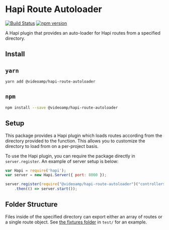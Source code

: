 Hapi Route Autoloader
===============================
[![Build Status](https://semaphoreci.com/api/v1/videoamp/hapi-route-autoloader/branches/master/badge.svg)](https://semaphoreci.com/videoamp/hapi-route-autoloader)
[![npm version](https://badge.fury.io/js/%40videoamp%2Fhapi-route-autoloader.svg)](https://badge.fury.io/js/%40videoamp%2Fhapi-route-autoloader)

A Hapi plugin that provides an auto-loader for Hapi routes from a specified directory.

## Install
## `yarn`
```sh
yarn add @videoamp/hapi-route-autoloader
```
## `npm`
```sh
npm install --save @videoamp/hapi-route-autoloader
```

## Setup
This package provides a Hapi plugin which loads routes according from the
directory provided to the function. This allows you to customize the directory
to load from on a per-project basis.

To use the Hapi plugin, you can require the package directly in `server.register`.
An example of server setup is below:

```js
var Hapi = require('hapi');
var server = new Hapi.Server({ port: 8000 });

server.register(require("@videoamp/hapi-route-autoloader")("controllers/"))
    .then(() => server.start());
```

## Folder Structure
Files inside of the specified directory can export either an array of routes or a single
route object. See [the fixtures folder](https://github.com/VideoAmp/hapi-route-autoloader/tree/master/test/fixtures) in `test/` for an example.
